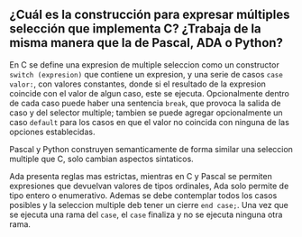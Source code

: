 ## ¿Cuál es la construcción para expresar múltiples selección que implementa C? ¿Trabaja de la misma manera que la de Pascal, ADA o Python?

En C se define una expresion de multiple seleccion como un constructor `switch (expresion)` que contiene un expresion, y una serie de casos `case valor:`, con valores constantes, donde si el resultado de la expresion coincide con el valor de algun caso, este se ejecuta. Opcionalmente dentro de cada caso puede haber una sentencia `break`, que provoca la salida de caso y del selector multiple; tambien se puede agregar opcionalmente un caso `default` para los casos en que el valor no coincida con ninguna de las opciones establecidas.

Pascal y Python construyen semanticamente de forma similar una seleccion multiple que C, solo cambian aspectos sintaticos.

Ada presenta reglas mas estrictas, mientras en C y Pascal se permiten expresiones que devuelvan valores de tipos ordinales, Ada solo permite de tipo entero o enumerativo. Ademas se debe contemplar todos los casos posibles y la seleccion multiple deb tener un cierre `end case;`. Una vez que se ejecuta una rama del `case`, el `case` finaliza y no se ejecuta ninguna otra rama.
